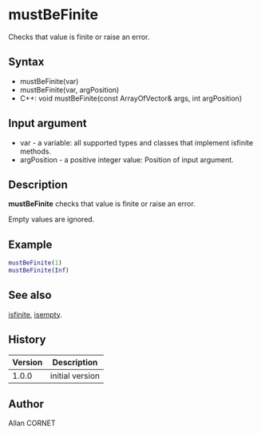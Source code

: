 

# mustBeFinite

Checks that value is finite or raise an error.

## Syntax

- mustBeFinite(var)
- mustBeFinite(var, argPosition)
- C++: void mustBeFinite(const ArrayOfVector& args, int argPosition)

## Input argument

 - var - a variable: all supported types and classes that implement isfinite methods.
 - argPosition - a positive integer value: Position of input argument.

## Description


  <p><b>mustBeFinite</b> checks that value is finite or raise an error.</p>
  <p>Empty values are ignored.</p>


## Example

```matlab
mustBeFinite(1)
mustBeFinite(Inf)
```

## See also

[isfinite](../elementary_functions/isfinite.md), [isempty](../types/isempty.md).
## History

|Version|Description|
|------|------|
|1.0.0|initial version|


## Author

Allan CORNET



